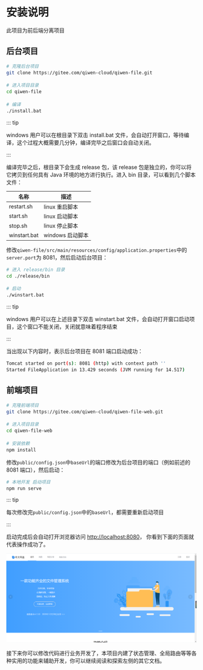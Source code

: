 # 安装说明

此项目为前后端分离项目

## 后台项目

```bash
# 克隆后台项目
git clone https://gitee.com/qiwen-cloud/qiwen-file.git

# 进入项目目录
cd qiwen-file

# 编译
./install.bat
```

::: tip

windows 用户可以在根目录下双击 install.bat 文件，会自动打开窗口，等待编译，这个过程大概需要几分钟，编译完毕之后窗口会自动关闭。

:::

编译完毕之后，根目录下会生成 release 包，该 release 包是独立的，你可以将它拷贝到任何具有 Java 环境的地方进行执行。进入 bin 目录，可以看到几个脚本文件：

| 名称         | 描述             |
| ------------ | ---------------- |
| restart.sh   | linux 重启脚本   |
| start.sh     | linux 启动脚本   |
| stop.sh      | linux 停止脚本   |
| winstart.bat | windows 启动脚本 |

修改`qiwen-file/src/main/resources/config/application.properties`中的`server.port`为 8081，然后启动后台项目：

```bash
# 进入 release/bin 目录
cd ./release/bin

# 启动
./winstart.bat
```

::: tip

windows 用户可以在上述目录下双击 winstart.bat 文件，会自动打开窗口启动项目，这个窗口不能关闭，关闭就意味着程序结束

:::

当出现以下内容时，表示后台项目在 8081 端口启动成功：

```bash
Tomcat started on port(s): 8081 (http) with context path ''
Started FileApplication in 13.429 seconds (JVM running for 14.517)
```

## 前端项目

```bash
# 克隆前端项目
git clone https://gitee.com/qiwen-cloud/qiwen-file-web.git

# 进入项目目录
cd qiwen-file-web

# 安装依赖
npm install
```

修改`public/config.json`中`baseUrl`的端口修改为后台项目的端口（例如前述的 8081 端口），然后启动：

```bash
# 本地开发 启动项目
npm run serve
```

::: tip

每次修改完`public/config.json`中的`baseUrl`，都需要重新启动项目

:::

启动完成后会自动打开浏览器访问 [http://localhost:8080](http://localhost:8080/)， 你看到下面的页面就代表操作成功了。

![首页](./img/install/home.png '启动成功.png')

接下来你可以修改代码进行业务开发了，本项目内建了状态管理、全局路由等等各种实用的功能来辅助开发，你可以继续阅读和探索左侧的其它文档。

